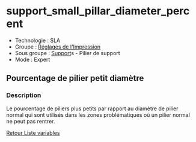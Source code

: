 # support_small_pillar_diameter_percent

* Technologie : SLA
* Groupe : [Réglages de l'Impression](../sla_printer/sla_parameters.md)
* Sous groupe : [Support](../print_settings/print_settings.md#support)s - Pilier de support
* Mode : Expert

## Pourcentage de pilier petit diamètre

### Description

Le pourcentage de piliers plus petits par rapport au diamètre de pilier normal qui sont utilisés dans les zones problématiques où un pilier normal ne peut pas rentrer.

[Retour Liste variables](variable_list.md)